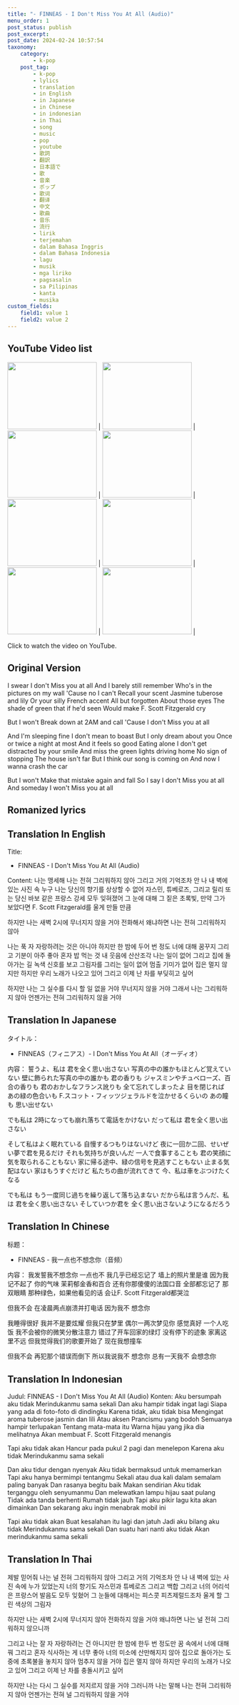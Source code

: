```yaml
---
title: "- FINNEAS - I Don't Miss You At All (Audio)"
menu_order: 1
post_status: publish
post_excerpt: 
post_date: 2024-02-24 10:57:54
taxonomy:
    category:
        - k-pop
    post_tag:
        - k-pop
        - lylics
        - translation
        - in English
        - in Japanese
        - in Chinese
        - in indonesian
        - in Thai
        - song
        - music
        - pop
        - youtube
        - 歌詞
        - 翻訳
        - 日本語で
        - 歌
        - 音楽
        - ポップ
        - 歌词
        - 翻译
        - 中文
        - 歌曲
        - 音乐
        - 流行
        - lirik
        - terjemahan
        - dalam Bahasa Inggris
        - dalam Bahasa Indonesia
        - lagu
        - musik
        - mga liriko
        - pagsasalin
        - sa Pilipinas
        - kanta
        - musika
custom_fields:
    field1: value 1
    field2: value 2
---
```


## YouTube Video list
 [<img src='http://img.youtube.com/vi/qOyWlNHbCk4/0.jpg' width='200' height='150'>](https://youtu.be/qOyWlNHbCk4) | [<img src='http://img.youtube.com/vi/okeT1DQtODQ/0.jpg' width='200' height='150'>](https://youtu.be/okeT1DQtODQ) | [<img src='http://img.youtube.com/vi/G8k4QhTHWPE/0.jpg' width='200' height='150'>](https://youtu.be/G8k4QhTHWPE) | [<img src='http://img.youtube.com/vi/QxRlnbqKWdE/0.jpg' width='200' height='150'>](https://youtu.be/QxRlnbqKWdE) | [<img src='http://img.youtube.com/vi/XVT0kD1Qz7I/0.jpg' width='200' height='150'>](https://youtu.be/XVT0kD1Qz7I) |
 [<img src='http://img.youtube.com/vi/nhsj0Jwc32s/0.jpg' width='200' height='150'>](https://youtu.be/nhsj0Jwc32s) | [<img src='http://img.youtube.com/vi/ulegQxuEIjg/0.jpg' width='200' height='150'>](https://youtu.be/ulegQxuEIjg) | [<img src='http://img.youtube.com/vi/elOUyAS0AJY/0.jpg' width='200' height='150'>](https://youtu.be/elOUyAS0AJY) |

Click to watch the video on YouTube.
## Original Version
I swear I don't
Miss you at all
And I barely still remember
Who's in the pictures on my wall
'Cause no I can't
Recall your scent
Jasmine tuberose and lily
Or your silly French accent
All but forgotten
About those eyes
The shade of green that if he'd seen
Would make F. Scott Fitzgerald cry

But I won't
Break down at 2AM and call
'Cause I don't
Miss you at all

And I'm sleeping fine
I don't mean to boast
But I only dream about you
Once or twice a night at most
And it feels so good
Eating alone
I don't get distracted by your smile
And miss the green lights driving home
No sign of stopping
The house isn't far
But I think our song is coming on
And now I wanna crash the car

But I won't
Make that mistake again and fall
So I say I don't
Miss you at all
And someday I won't
Miss you at all
## Romanized lyrics

## Translation In English
Title: 
- FINNEAS - I Don't Miss You At All (Audio)

Content:
나는 맹세해
나는 전혀 그리워하지 않아
그리고 거의 기억조차 안 나
내 벽에 있는 사진 속 누구
나는 당신의 향기를
상상할 수 없어
자스민, 튜베로즈, 그리고 릴리
또는 당신 바보 같은 프랑스 강세
모두 잊혀졌어
그 눈에 대해
그 짙은 초록빛, 만약 그가 보았다면
F. Scott Fitzgerald를 울게 만들 만큼

하지만 나는
새벽 2시에 무너지지 않을 거야 전화해서
왜냐하면 나는
전혀 그리워하지 않아

나는 푹 자
자랑하려는 것은 아니야
하지만 한 밤에
두어 번 정도 너에 대해 꿈꾸지
그리고 기분이 아주 좋아
혼자 밥 먹는 것
내 웃음에 산산조각 나는 일이 없어
그리고 집에 돌아가는 길 녹색 신호를
보고 그림자를 그리는 일이 없어
멈출 기미가 없어
집은 멀지 않지만
하지만 우리 노래가 나오고 있어
그리고 이제 난 차를 부딪히고 싶어

하지만 나는
그 실수를 다시 할 일 없을 거야 무너지지 않을 거야
그래서 나는 그리워하지 않아
언젠가는 전혀
그리워하지 않을 거야
## Translation In Japanese
タイトル：
- FINNEAS（フィニアス）- I Don't Miss You At All（オーディオ）

内容：
誓うよ、私は
君を全く思い出さない
写真の中の誰かもほとんど覚えていない
壁に飾られた写真の中の誰かも
君の香りも
ジャスミンやチュベローズ、百合の香りも
君のおかしなフランス訛りも
全て忘れてしまったよ
目を閉じれば
あの緑の色合いも
F.スコット・フィッツジェラルドを泣かせるくらいの
あの瞳も
思い出せない

でも私は
2時になっても崩れ落ちて電話をかけない
だって私は
君を全く思い出さない

そして私はよく眠れている
自慢するつもりはないけど
夜に一回か二回、せいぜい夢で君を見るだけ
それも気持ちが良いんだ
一人で食事することも
君の笑顔に気を取られることもない
家に帰る途中、緑の信号を見逃すこともない
止まる気配はない
家はもうすぐだけど
私たちの曲が流れてきて
今、私は車をぶつけたくなる

でも私は
もう一度同じ過ちを繰り返して落ち込まない
だから私は言うんだ、私は
君を全く思い出さない
そしていつか君を
全く思い出さないようになるだろう
## Translation In Chinese
标题：
- FINNEAS - 我一点也不想念你（音频）

内容：
我发誓我不想念你
一点也不
我几乎已经忘记了
墙上的照片里是谁
因为我记不起了
你的气味
茉莉郁金香和百合
还有你那傻傻的法国口音
全部都忘记了
那双眼睛
那种绿色，如果他看见的话
会让F. Scott Fitzgerald都哭泣

但我不会
在凌晨两点崩溃并打电话
因为我不
想念你

我睡得很好
我并不是要炫耀
但我只在梦里
偶尔一两次梦见你
感觉真好
一个人吃饭
我不会被你的微笑分散注意力
错过了开车回家的绿灯
没有停下的迹象
家离这里不远
但我觉得我们的歌要开始了
现在我想撞车

但我不会
再犯那个错误而倒下
所以我说我不
想念你
总有一天我不
会想念你
## Translation In Indonesian
Judul: FINNEAS - I Don't Miss You At All (Audio)
Konten:
Aku bersumpah aku tidak
Merindukanmu sama sekali
Dan aku hampir tidak ingat lagi
Siapa yang ada di foto-foto di dindingku
Karena tidak, aku tidak bisa
Mengingat aroma tuberose jasmin dan lili
Atau aksen Prancismu yang bodoh
Semuanya hampir terlupakan
Tentang mata-mata itu
Warna hijau yang jika dia melihatnya
Akan membuat F. Scott Fitzgerald menangis

Tapi aku tidak akan
Hancur pada pukul 2 pagi dan menelepon
Karena aku tidak
Merindukanmu sama sekali

Dan aku tidur dengan nyenyak
Aku tidak bermaksud untuk memamerkan
Tapi aku hanya bermimpi tentangmu
Sekali atau dua kali dalam semalam paling banyak
Dan rasanya begitu baik
Makan sendirian
Aku tidak terganggu oleh senyumanmu
Dan melewatkan lampu hijau saat pulang
Tidak ada tanda berhenti
Rumah tidak jauh
Tapi aku pikir lagu kita akan dimainkan
Dan sekarang aku ingin menabrak mobil ini

Tapi aku tidak akan
Buat kesalahan itu lagi dan jatuh
Jadi aku bilang aku tidak
Merindukanmu sama sekali
Dan suatu hari nanti aku tidak
Akan merindukanmu sama sekali
## Translation In Thai
제발 믿어줘
나는 널 전혀 그리워하지 않아
그리고 거의 기억조차 안 나
내 벽에 있는 사진 속에 누가 있었는지
너의 향기도
자스민과 튜베로즈 그리고 백합
그리고 너의 어리석은 프랑스어 발음도
모두 잊혔어
그 눈들에 대해서는
피스콧 피츠제럴드조차 울게 할
그린 색상의 그림자

하지만 나는
새벽 2시에 무너지지 않아 전화하지 않을 거야
왜냐하면 나는
널 전혀 그리워하지 않으니까

그리고 나는 잘 자
자랑하려는 건 아니지만
한 밤에 한두 번 정도만
꿈 속에서 너에 대해 꿔
그리고 혼자 식사하는 게 너무 좋아
너의 미소에 산만해지지 않아
집으로 돌아가는 도중에 초록불을 놓치지 않아
멈추지 않을 거야
집은 멀지 않아
하지만 우리의 노래가 나오고 있어
그리고 이제 난 차를 충돌시키고 싶어

하지만 나는
다시 그 실수를 저지르지 않을 거야
그러니까 나는 말해
나는 전혀 그리워하지 않아
언젠가는 전혀
널 그리워하지 않을 거야

